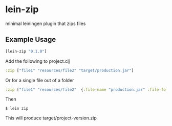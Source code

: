 # lein-zip

minimal leiningen plugin that zips files

## Example Usage

```clojure
[lein-zip "0.1.0"]
```

Add the following to project.clj

```clojure
:zip ["file1" "resources/file2" "target/production.jar"]
```

Or for a single file out of a folder

```clojure
:zip ["file1" "resources/file2"  {:file-name "production.jar" :file-folder "target" }]
```


Then

    $ lein zip

This will produce target/project-version.zip

